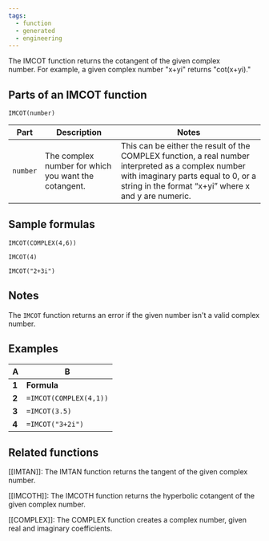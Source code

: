 ```yaml
---
tags:
  - function
  - generated
  - engineering
---
```


The IMCOT function returns the cotangent of the given complex number. For example, a given complex number "x+yi" returns "cot(x+yi)."

Parts of an IMCOT function
--------------------------

`IMCOT(number)`

| Part | Description | Notes |
| --- | --- | --- |
| `number` | The complex number for which you want the cotangent. | This can be either the result of the COMPLEX function, a real number interpreted as a complex number with imaginary parts equal to 0, or a string in the format “x+yi” where x and y are numeric. |

Sample formulas
---------------

`IMCOT(COMPLEX(4,6))`

`IMCOT(4)`

`IMCOT("2+3i")`

Notes
-----

The `IMCOT` function returns an error if the given number isn't a valid complex number.

Examples
--------

| A | B |
| --- | --- |
| **1** | **Formula** | **Results** |
| **2** | `=IMCOT(COMPLEX(4,1))` | 0.253182007063936-0.928132757303418i |
| **3** | `=IMCOT(3.5)` | 2.66961648496887 |
| **4** | `=IMCOT("3+2i")` | -0.0106047834703371-1.035746637765i |

Related functions
-----------------

[[IMTAN]]: The IMTAN function returns the tangent of the given complex number.

[[IMCOTH]]: The IMCOTH function returns the hyperbolic cotangent of the given complex number.

[[COMPLEX]]: The COMPLEX function creates a complex number, given real and imaginary coefficients.